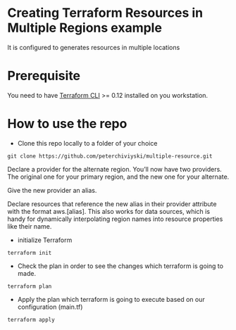 # Creating Terraform Resources in Multiple Regions example


It is configured to generates resources in multiple locations

# Prerequisite
You need to have [Terraform CLI](https://learn.hashicorp.com/tutorials/terraform/install-cli) >= 0.12 installed on you workstation. 

# How to use the repo

* Clone this repo locally to a folder of your choice
```
git clone https://github.com/peterchiviyski/multiple-resource.git
```

Declare a provider for the alternate region. You’ll now have two providers. The original one for your primary region, and the new one for your alternate.

Give the new provider an alias.

Declare resources that reference the new alias in their provider attribute with the format aws.[alias]. This also works for data sources, which is handy for dynamically interpolating region names into resource properties like their name.




* initialize Terraform  
```
terraform init
```

* Check the plan in order to see the changes which terraform is going to made.
```
terraform plan
```

* Apply the plan which terraform is going to execute based on our configuration (main.tf)
```
terraform apply
```
